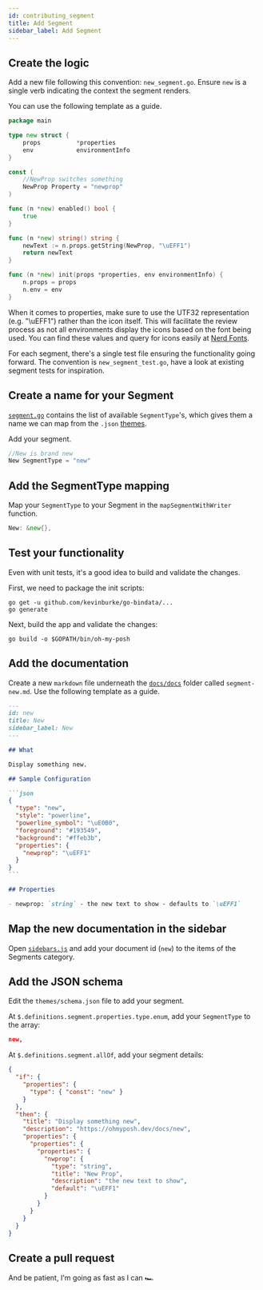 ```yaml
---
id: contributing_segment
title: Add Segment
sidebar_label: Add Segment
---
```


## Create the logic

Add a new file following this convention: `new_segment.go`.
Ensure `new` is a single verb indicating the context the segment renders.

You can use the following template as a guide.

```go
package main

type new struct {
    props          *properties
    env            environmentInfo
}

const (
    //NewProp switches something
    NewProp Property = "newprop"
)

func (n *new) enabled() bool {
    true
}

func (n *new) string() string {
    newText := n.props.getString(NewProp, "\uEFF1")
    return newText
}

func (n *new) init(props *properties, env environmentInfo) {
    n.props = props
    n.env = env
}
```

When it comes to properties, make sure to use the UTF32 representation (e.g. "\uEFF1") rather than the icon itself.
This will facilitate the review process as not all environments display the icons based on the font being used.
You can find these values and query for icons easily at [Nerd Fonts][nf-icons].

For each segment, there's a single test file ensuring the functionality going forward. The convention
is `new_segment_test.go`, have a look at existing segment tests for inspiration.

## Create a name for your Segment

[`segment.go`][segment-go] contains the list of available `SegmentType`'s, which gives them a name we can map from the
`.json` [themes][themes].

Add your segment.

```go
//New is brand new
New SegmentType = "new"
```

## Add the SegmentType mapping

Map your `SegmentType` to your Segment in the `mapSegmentWithWriter` function.

```go
New: &new{},
```

## Test your functionality

Even with unit tests, it's a good idea to build and validate the changes.

First, we need to package the init scripts:

```shell
go get -u github.com/kevinburke/go-bindata/...
go generate
```

Next, build the app and validate the changes:

```shell
go build -o $GOPATH/bin/oh-my-posh
```

## Add the documentation

Create a new `markdown` file underneath the [`docs/docs`][docs] folder called `segment-new.md`.
Use the following template as a guide.

````markdown
---
id: new
title: New
sidebar_label: New
---

## What

Display something new.

## Sample Configuration

```json
{
  "type": "new",
  "style": "powerline",
  "powerline_symbol": "\uE0B0",
  "foreground": "#193549",
  "background": "#ffeb3b",
  "properties": {
    "newprop": "\uEFF1"
  }
}
```

## Properties

- newprop: `string` - the new text to show - defaults to `\uEFF1`
````

## Map the new documentation in the sidebar

Open [`sidebars.js`][sidebars] and add your document id (`new`) to the items of the Segments category.

## Add the JSON schema

Edit the `themes/schema.json` file to add your segment.

At `$.definitions.segment.properties.type.enum`, add your `SegmentType` to the array:

```json
new,
```

At `$.definitions.segment.allOf`, add your segment details:

```json
{
  "if": {
    "properties": {
      "type": { "const": "new" }
    }
  },
  "then": {
    "title": "Display something new",
    "description": "https://ohmyposh.dev/docs/new",
    "properties": {
      "properties": {
        "properties": {
          "nwprop": {
            "type": "string",
            "title": "New Prop",
            "description": "the new text to show",
            "default": "\uEFF1"
          }
        }
      }
    }
  }
}
```

## Create a pull request

And be patient, I'm going as fast as I can 🏎

[segment-go]: https://github.com/JanDeDobbeleer/oh-my-posh3/blob/main/segment.go
[themes]: https://github.com/JanDeDobbeleer/oh-my-posh3/tree/main/themes
[docs]: https://github.com/JanDeDobbeleer/oh-my-posh3/tree/main/docs/docs
[sidebars]: https://github.com/JanDeDobbeleer/oh-my-posh3/blob/main/docs/sidebars.js
[nf-icons]: https://www.nerdfonts.com/cheat-sheet
